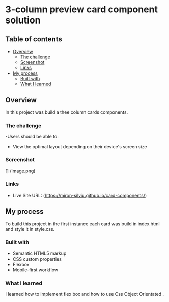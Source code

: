 # 3-column preview card component solution

## Table of contents

- [Overview](#overview)
  - [The challenge](#the-challenge)
  - [Screenshot](#screenshot)
  - [Links](#links)
- [My process](#my-process)
  - [Built with](#built-with)
  - [What I learned](#what-i-learned)

## Overview

In this project was build a thee column cards components.

### The challenge

-Users should be able to:

- View the optimal layout depending on their device's screen size

### Screenshot

[] (image.png)

### Links

- Live Site URL: (https://miron-silviu.github.io/card-components/)

## My process

To build this project in the first instance each card was build in index.html and style it in style.css.

### Built with

- Semantic HTML5 markup
- CSS custom properties
- Flexbox
- Mobile-first workflow

### What I learned

I learned how to implement flex box and how to use Css Object Orientated .
